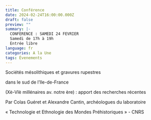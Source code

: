 ```yaml
---
title: Conférence
date: 2024-02-24T16:00:00.000Z
draft: false
preview: ""
summary: |-
  CONFERENCE : SAMEDI 24 FEVRIER
  Samedi de 17h à 19h
  Entrée libre
language: fr
categories: A la Une
tags: Évenements
---
```

Sociétés mésolithiques et gravures rupestres

dans le sud de l’Ile-de-France

(Xè-VIè millénaires av. notre ère) : apport des recherches récentes

Par Colas Guéret et Alexandre Cantin, archéologues du laboratoire

« Technologie et Ethnologie des Mondes Préhistoriques » - CNRS
